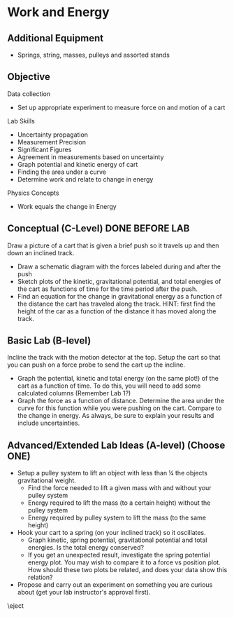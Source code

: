 # Work and Energy


## Additional Equipment

- Springs, string, masses, pulleys and assorted stands

## Objective

Data collection

- Set up appropriate experiment to measure force on and motion of a cart 

Lab Skills

- Uncertainty propagation
- Measurement Precision
- Significant Figures
- Agreement in measurements based on uncertainty
- Graph potential and kinetic energy of cart
- Finding the area under a curve
- Determine work and relate to change in energy

Physics Concepts

- Work equals the change in Energy

## Conceptual (C-Level) DONE BEFORE LAB

Draw a picture of a cart that is given a brief push so it travels up and then down an inclined track.

- Draw a schematic diagram with the forces labeled during and after the push
- Sketch plots of the kinetic, gravitational potential, and total energies of the cart as functions of time for the time period after the push.
- Find an equation for the change in gravitational energy as a function of the distance the cart has traveled along the track. HINT: first find the height of the car as a function of the distance it has moved along the track.

## Basic Lab (B-level)

Incline the track with the motion detector at the top. Setup the cart so that you can push on a force probe to send the cart up the incline.

- Graph the potential, kinetic and total energy (on the same plot!) of the cart as a function of time. To do this, you will need to add some calculated columns (Remember Lab 1?)
- Graph the force as a function of distance. Determine the area under the curve for this function while you were pushing on the cart. Compare to the change in energy. As always, be sure to explain your results and include uncertainties.

## Advanced/Extended Lab Ideas (A-level) (Choose ONE)

- Setup a pulley system to lift an object with less than ¼ the objects gravitational weight. 
    - Find the force needed to lift a given mass with and without your pulley system
    - Energy required to lift the mass (to a certain height) without the pulley system
    - Energy required by pulley system to lift the mass (to the same height)
- Hook your cart to a spring (on your inclined track) so it oscillates. 
    - Graph kinetic, spring potential, gravitational potential and total energies. Is the total energy conserved?
    - If you get an unexpected result, investigate the spring potential energy plot. You may wish to compare it to a force vs position plot. How should these two plots be related, and does your data show this relation?
- Propose and carry out an experiment on something you are curious about (get your lab instructor's approval first). 

\eject

